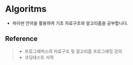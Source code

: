 # Algoritms



- 파이썬 언어을 활용하여 기초 자료구조와 알고리즘을 공부합니다.


## Reference
> - 프로그래머스의 자료구조 및 알고리즘 프로그래밍 강의
> - 코딩테스트 서적 

